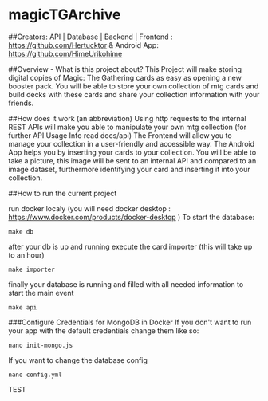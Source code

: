 # magicTGArchive
##Creators:
API | Database | Backend | Frontend :   https://github.com/Hertucktor & Android App: https://github.com/HimeUrikohime

##Overview - What is this project about?
This Project will make storing digital copies of Magic: The Gathering cards as easy as opening a new booster pack.
You will be able to store your own collection of mtg cards and build decks with these cards and share your collection information with your friends.

##How does it work (an abbreviation)
Using http requests to the internal REST APIs will make you able to manipulate your own mtg collection (for further API Usage Info read docs/api)
The Frontend will allow you to manage your collection in a user-friendly and accessible way.
The Android App helps you by inserting your cards to your collection. You will be able to take a picture, this image will be sent
to an internal API and compared to an image dataset, furthermore identifying your card and inserting it into your collection.

##How to run the current project

run docker localy (you will need docker desktop : https://www.docker.com/products/docker-desktop )
To start the database:
```shell
make db 
```
after your db is up and running execute the card importer (this will take up to an hour)
```shell
make importer
```

finally your database is running and filled with all needed information to start the main event
```shell
make api
```

###Configure Credentials for MongoDB in Docker
If you don't want to run your app with the default credentials change them like so:
```shell
nano init-mongo.js
```

If you want to change the database config
```shell
nano config.yml
```
TEST